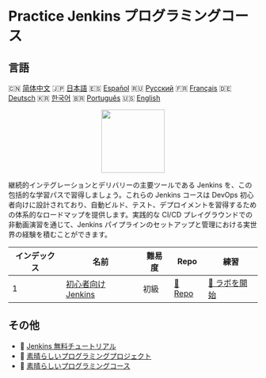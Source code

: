 # Practice Jenkins プログラミングコース

## 言語

🇨🇳 [简体中文](README_zh.md) 🇯🇵 [日本語](README_ja.md) 🇪🇸 [Español](README_es.md) 🇷🇺 [Русский](README_ru.md) 🇫🇷 [Français](README_fr.md) 🇩🇪 [Deutsch](README_de.md) 🇰🇷 [한국어](README_ko.md) 🇧🇷 [Português](README_pt.md) 🇺🇸 [English](README.md) 

<div align="center">
<img width="128px" src="https://file.labex.io/path/VtELSfa4h1jh.png">
</div>

継続的インテグレーションとデリバリーの主要ツールである Jenkins を、この包括的な学習パスで習得しましょう。これらの Jenkins コースは DevOps 初心者向けに設計されており、自動ビルド、テスト、デプロイメントを習得するための体系的なロードマップを提供します。実践的な CI/CD プレイグラウンドでの非動画演習を通じて、Jenkins パイプラインのセットアップと管理における実世界の経験を積むことができます。

|   インデックス | 名前                                                                    | 難易度   | Repo                                                           | 練習                                                               |
|----------------|-------------------------------------------------------------------------|----------|----------------------------------------------------------------|--------------------------------------------------------------------|
|              1 | [初心者向け Jenkins](https://labex.io/ja/courses/jenkins-for-beginners) | 初級     | [🔗 Repo](https://github.com/labex-labs/jenkins-for-beginners) | [🚀 ラボを開始](https://labex.io/ja/courses/jenkins-for-beginners) |

## その他

- 🔗 [Jenkins 無料チュートリアル](https://github.com/labex-labs/jenkins-free-tutorials)
- 🔗 [素晴らしいプログラミングプロジェクト](https://github.com/labex-labs/awesome-programming-projects)
- 🔗 [素晴らしいプログラミングコース](https://github.com/labex-labs/awesome-programming-courses)

